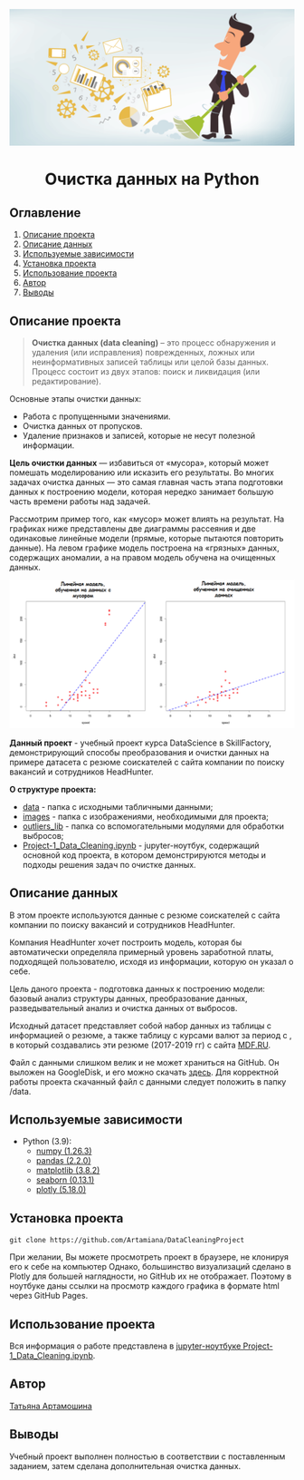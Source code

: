 
![](./images/data_cleaning.png)
# <center> Очистка данных на Python </center>
## Оглавление
1. [Описание проекта](#Описание-проекта)
2. [Описание данных](#Описание-данных)
3. [Используемые зависимости](#Используемые-зависимости)
4. [Установка проекта](#Установка-проекта)
5. [Использование проекта](#Использование-проекта)
6. [Автор](#Автор)
7. [Выводы](#Выводы)

## Описание проекта

> **Очистка данных (data cleaning)** – это процесс обнаружения и удаления (или исправления) поврежденных, ложных или неинформативных записей таблицы или целой базы данных. Процесс состоит из двух этапов: поиск и ликвидация (или редактирование).

Основные этапы очистки данных:
* Работа с пропущенными значениями.
* Очистка данных от пропусков.
* Удаление признаков и записей, которые не несут полезной информации.

**Цель очистки данных** — избавиться от «мусора», который может помешать моделированию или исказить его результаты. Во многих задачах очистка данных — это самая главная часть этапа подготовки данных к построению модели, которая нередко занимает большую часть времени работы над задачей.


Рассмотрим пример того, как «мусор» может влиять на результат. На графиках ниже представлены две диаграммы рассеяния и две одинаковые линейные модели (прямые, которые пытаются повторить данные). На левом графике модель построена на «грязных» данных, содержащих аномалии, а на правом модель обучена на очищенных данных. 

![](./images/example_outliers.png)

**Данный проект** - учебный проект курса DataScience в SkillFactory, демонстрирующий способы преобразования и очистки данных на примере датасета с резюме соискателей с сайта компании по поиску вакансий и сотрудников HeadHunter. 

**О структуре проекта:**
* [data](./data) - папка с исходными табличными данными; 
* [images](./images) - папка с изображениями, необходимыми для проекта;
* [outliers_lib](./outliers_lib) - папка со вспомогательными модулями для обработки выбросов; 
* [Project-1_Data_Cleaning.ipynb](./Project-1_Data_Cleaning.ipynb) - jupyter-ноутбук, содержащий основной код проекта, в котором демонстрируются методы и подходы решения задач по очистке данных.


## Описание данных
В этом проекте используются данные с резюме соискателей с сайта компании по поиску вакансий и сотрудников HeadHunter. 

Компания HeadHunter хочет построить модель, которая бы автоматически определяла примерный уровень заработной платы, подходящей пользователю, исходя из информации, которую он указал о себе. 

Цель даного проекта - подготовка данных к построению модели: базовый анализ структуры данных, преобразование данных, разведывательный анализ и очистка данных от выбросов. 

Исходный датасет представляет собой набор данных из таблицы с информацией о резюме, а также таблицу с курсами валют за период с , в который создавались эти резюме (2017-2019 гг) с сайта [MDF.RU](https://mfd.ru/export/#Alias=false&Period=1&timeframeValue=1&timeframeDatePart=day&StartDate=04.10.2021&EndDate=04.10.2021&SaveFormat=0&SaveMode=0&FieldSeparator=%253b&DecimalSeparator=.&DateFormat=yyyyMMdd&TimeFormat=HHmmss&AddHeader=true&RecordFormat=0&Fill=false). 

Файл с данными слишком велик и не может храниться на GitHub. Он выложен на GoogleDisk, и его можно скачать [здесь](https://drive.google.com/file/d/1syvdENCIeSs9r8_2fcvzR2whwF8z-m2Z/view?usp=drive_link). Для корректной работы проекта скачанный файл с данными следует положить в папку /data. 


## Используемые зависимости
* Python (3.9):
    * [numpy (1.26.3)](https://numpy.org)
    * [pandas (2.2.0)](https://pandas.pydata.org)
    * [matplotlib (3.8.2)](https://matplotlib.org)
    * [seaborn (0.13.1)](https://seaborn.pydata.org)
    * [plotly (5.18.0)](https://plotly.com/)

## Установка проекта

```
git clone https://github.com/Artamiana/DataCleaningProject

```
При желании, Вы можете просмотреть проект в браузере, не клонируя его к себе на компьютер Однако, большинство визуализаций сделано в Plotly для большей наглядности, но GitHub их не отображает. Поэтому в ноутбуке даны ссылки на просмотр каждого графика в формате html через GitHub Pages.

## Использование проекта
Вся информация о работе представлена в [jupyter-ноутбуке Project-1_Data_Cleaning.ipynb](Project-1_Data_Cleaning.ipynb).

## Автор
[Татьяна Артамошина](https://t.me/Tatiana_Artamoshina)

## Выводы
Учебный проект выполнен полностью в соответствии с поставленным заданием, затем сделана дополнительная очистка данных.